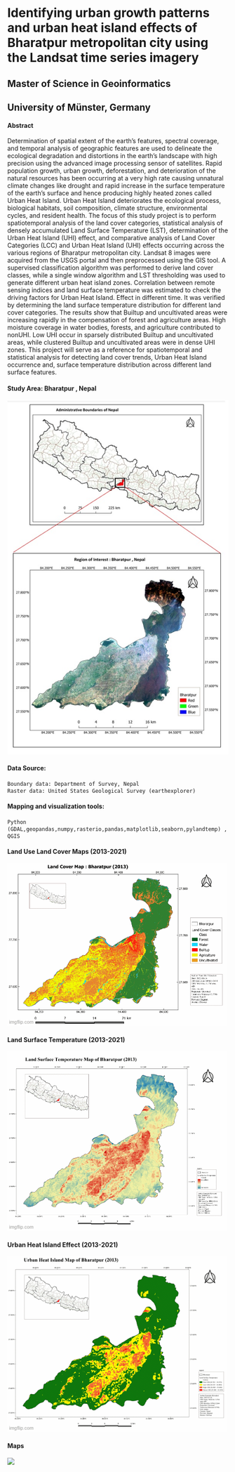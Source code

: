 # Identifying urban growth patterns and urban heat island effects of Bharatpur metropolitan city using the Landsat time series imagery

## Master of Science in Geoinformatics 
## University of Münster, Germany

#### Abstract
<p style="align:justify">Determination of spatial extent of the
earth’s features, spectral coverage, and temporal analysis of geographic features are used to
delineate the ecological degradation and distortions in the earth’s landscape with high
precision using the advanced image processing sensor of satellites. Rapid population growth,
urban growth, deforestation, and deterioration of the natural resources has been occurring at
a very high rate causing unnatural climate changes like drought and rapid increase in the
surface temperature of the earth’s surface and hence producing highly heated zones called
Urban Heat Island. Urban Heat Island deteriorates the ecological process, biological habitats,
soil composition, climate structure, environmental cycles, and resident health. The focus of
this study project is to perform spatiotemporal analysis of the land cover categories, statistical
analysis of densely accumulated Land Surface Temperature (LST), determination of the
Urban Heat Island (UHI) effect, and comparative analysis of Land Cover Categories (LCC)
and Urban Heat Island (UHI) effects occurring across the various regions of Bharatpur
metropolitan city. Landsat 8 images were acquired from the USGS portal and then
preprocessed using the GIS tool. A supervised classification algorithm was performed to
derive land cover classes, while a single window algorithm and LST thresholding was used
to generate different urban heat island zones. Correlation between remote sensing indices and
land surface temperature was estimated to check the driving factors for Urban Heat Island.
Effect in different time. It was verified by determining the land surface temperature
distribution for different land cover categories. The results show that Builtup and
uncultivated areas were increasing rapidly in the compensation of forest and agriculture
areas. High moisture coverage in water bodies, forests, and agriculture contributed to nonUHI. Low UHI occur in sparsely distributed Builtup and uncultivated areas, while clustered Builtup and uncultivated areas were in dense UHI zones. This project will serve as a reference
for spatiotemporal and statistical analysis for detecting land cover trends, Urban Heat Island
occurrence and, surface temperature distribution across different land surface features. </p>

#### Study Area: Bharatpur , Nepal
<div>
  <img src='https://github.com/shiwakotisurendra/Master-thesis-Surendra/blob/master/images/aoi.jpg' style='position:center'>
</div>

#### Data Source: 
````
Boundary data: Department of Survey, Nepal
Raster data: United States Geological Survey (earthexplorer)
````
#### Mapping and visualization tools: 
````
Python (GDAL,geopandas,numpy,rasterio,pandas,matplotlib,seaborn,pylandtemp) , QGIS
````
#### Land Use Land Cover Maps (2013-2021)
<div>
  <img src='https://github.com/shiwakotisurendra/Master-thesis-Surendra/blob/master/images/lulc.gif' style='position:center'>
</div>

#### Land Surface Temperature (2013-2021)
<div>
  <img src='https://github.com/shiwakotisurendra/Master-thesis-Surendra/blob/master/images/LSTT.gif' style='position:center'>
</div>

####  Urban Heat Island Effect (2013-2021)
<div>
  <img src='https://github.com/shiwakotisurendra/Master-thesis-Surendra/blob/master/images/uhi.gif' style='position:center'>
</div>


#### Maps 
<div>
  <img src='https://github.com/shiwakotisurendra/Master-thesis-Surendra/blob/master/images/thesis-1.gif' height=400px>
</div>
